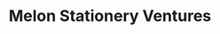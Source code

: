 ---
title: "Melon Stationery Ventures"
url: /accra/melon-stationery-ventures/
shop: office supplies
---